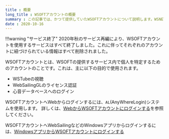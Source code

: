```yaml
---
title : 概要
long_title : WSOFTアカウントの概要
summary : この記事では、かつて提供していたWSOFTアカウントについて説明します。WSNETアカウントとは異なります。
date : 2020-10-16
---
```


!!!warning "サービス終了"
    2020年秋のサービス再編により、WSOFTアカウントを使用するサービスはすべて終了しました。これに伴ってそれぞれのアカウントに紐づけられている情報はすべて削除されました。

WSOFTアカウントとは、WSOFTの提供するサービス内で個人を特定するためのアカウントのことです。これは、主に以下の目的で使用されます。

- WSTubeの視聴
- WebSailingGLのライセンス認証
- 心音データベースへのログイン

WSOFTアカウントへWebからログインするには、`AL`(AnyWhereLogin)システムを使用します。
詳しくは、[WebからWSOFTアカウントにログインする](./login-from-web.md)を参照してください。

WSOFTアカウントへWebSailingなどのWindowsアプリからログインするには、[WindowsアプリからWSOFTアカウントにログインする](./login-from-winforms.md)
